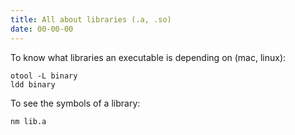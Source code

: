 ```yaml
---
title: All about libraries (.a, .so)
date: 00-00-00
---
```


To know what libraries an executable is depending on (mac, linux):

    otool -L binary
    ldd binary

To see the symbols of a library:

    nm lib.a
